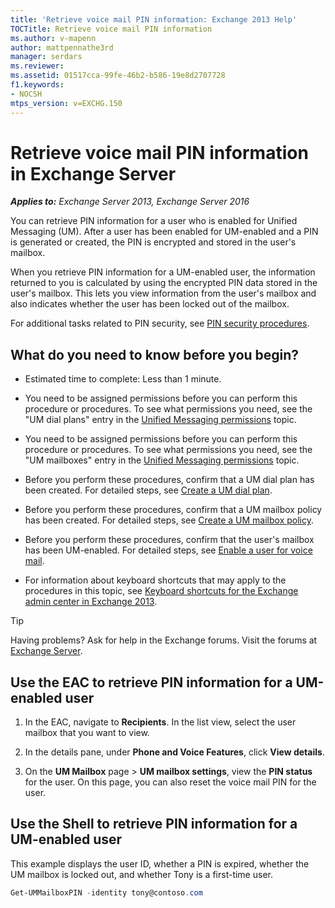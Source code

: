 ```yaml
---
title: 'Retrieve voice mail PIN information: Exchange 2013 Help'
TOCTitle: Retrieve voice mail PIN information
ms.author: v-mapenn
author: mattpennathe3rd
manager: serdars
ms.reviewer:
ms.assetid: 01517cca-99fe-46b2-b586-19e8d2707728
f1.keywords:
- NOCSH
mtps_version: v=EXCHG.150
---
```


# Retrieve voice mail PIN information in Exchange Server

_**Applies to:** Exchange Server 2013, Exchange Server 2016_

You can retrieve PIN information for a user who is enabled for Unified Messaging (UM). After a user has been enabled for UM-enabled and a PIN is generated or created, the PIN is encrypted and stored in the user's mailbox.

When you retrieve PIN information for a UM-enabled user, the information returned to you is calculated by using the encrypted PIN data stored in the user's mailbox. This lets you view information from the user's mailbox and also indicates whether the user has been locked out of the mailbox.

For additional tasks related to PIN security, see [PIN security procedures](pin-security-procedures-exchange-2013-help.md).

## What do you need to know before you begin?

- Estimated time to complete: Less than 1 minute.

- You need to be assigned permissions before you can perform this procedure or procedures. To see what permissions you need, see the "UM dial plans" entry in the [Unified Messaging permissions](unified-messaging-permissions-exchange-2013-help.md) topic.

- You need to be assigned permissions before you can perform this procedure or procedures. To see what permissions you need, see the "UM mailboxes" entry in the [Unified Messaging permissions](unified-messaging-permissions-exchange-2013-help.md) topic.

- Before you perform these procedures, confirm that a UM dial plan has been created. For detailed steps, see [Create a UM dial plan](create-um-dial-plan-exchange-2013-help.md).

- Before you perform these procedures, confirm that a UM mailbox policy has been created. For detailed steps, see [Create a UM mailbox policy](create-um-mailbox-policy-exchange-2013-help.md).

- Before you perform these procedures, confirm that the user's mailbox has been UM-enabled. For detailed steps, see [Enable a user for voice mail](enable-a-user-for-voice-mail-exchange-2013-help.md).

- For information about keyboard shortcuts that may apply to the procedures in this topic, see [Keyboard shortcuts for the Exchange admin center in Exchange 2013](keyboard-shortcuts-in-the-exchange-admin-center-2013-help.md).

> [!TIP]
> Having problems? Ask for help in the Exchange forums. Visit the forums at [Exchange Server](https://go.microsoft.com/fwlink/p/?linkId=60612).

## Use the EAC to retrieve PIN information for a UM-enabled user

1. In the EAC, navigate to **Recipients**. In the list view, select the user mailbox that you want to view.

2. In the details pane, under **Phone and Voice Features**, click **View details**.

3. On the **UM Mailbox** page \> **UM mailbox settings**, view the **PIN status** for the user. On this page, you can also reset the voice mail PIN for the user.

## Use the Shell to retrieve PIN information for a UM-enabled user

This example displays the user ID, whether a PIN is expired, whether the UM mailbox is locked out, and whether Tony is a first-time user.

```powershell
Get-UMMailboxPIN -identity tony@contoso.com
```
